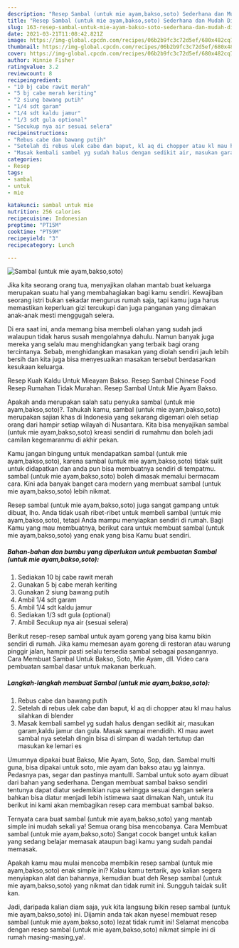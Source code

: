 ```yaml
---
description: "Resep Sambal (untuk mie ayam,bakso,soto) Sederhana dan Mudah Dibuat"
title: "Resep Sambal (untuk mie ayam,bakso,soto) Sederhana dan Mudah Dibuat"
slug: 163-resep-sambal-untuk-mie-ayam-bakso-soto-sederhana-dan-mudah-dibuat
date: 2021-03-21T11:08:42.821Z
image: https://img-global.cpcdn.com/recipes/06b2b9fc3c72d5ef/680x482cq70/sambal-untuk-mie-ayambaksosoto-foto-resep-utama.jpg
thumbnail: https://img-global.cpcdn.com/recipes/06b2b9fc3c72d5ef/680x482cq70/sambal-untuk-mie-ayambaksosoto-foto-resep-utama.jpg
cover: https://img-global.cpcdn.com/recipes/06b2b9fc3c72d5ef/680x482cq70/sambal-untuk-mie-ayambaksosoto-foto-resep-utama.jpg
author: Winnie Fisher
ratingvalue: 3.2
reviewcount: 8
recipeingredient:
- "10 bj cabe rawit merah"
- "5 bj cabe merah keriting"
- "2 siung bawang putih"
- "1/4 sdt garam"
- "1/4 sdt kaldu jamur"
- "1/3 sdt gula optional"
- "Secukup nya air sesuai selera"
recipeinstructions:
- "Rebus cabe dan bawang putih"
- "Setelah di rebus ulek cabe dan baput, kl aq di chopper atau kl mau halus silahkan di blender"
- "Masak kembali sambel yg sudah halus dengan sedikit air, masukan garam,kaldu jamur dan gula. Masak sampai mendidih. Kl mau awet sambal nya setelah dingin bisa di simpan di wadah tertutup dan masukan ke lemari es"
categories:
- Resep
tags:
- sambal
- untuk
- mie

katakunci: sambal untuk mie 
nutrition: 256 calories
recipecuisine: Indonesian
preptime: "PT15M"
cooktime: "PT59M"
recipeyield: "3"
recipecategory: Lunch

---
```



![Sambal (untuk mie ayam,bakso,soto)](https://img-global.cpcdn.com/recipes/06b2b9fc3c72d5ef/680x482cq70/sambal-untuk-mie-ayambaksosoto-foto-resep-utama.jpg)

Jika kita seorang orang tua, menyajikan olahan mantab buat keluarga merupakan suatu hal yang membahagiakan bagi kamu sendiri. Kewajiban seorang istri bukan sekadar mengurus rumah saja, tapi kamu juga harus memastikan keperluan gizi tercukupi dan juga panganan yang dimakan anak-anak mesti menggugah selera.

Di era  saat ini, anda memang bisa membeli olahan yang sudah jadi walaupun tidak harus susah mengolahnya dahulu. Namun banyak juga mereka yang selalu mau menghidangkan yang terbaik bagi orang tercintanya. Sebab, menghidangkan masakan yang diolah sendiri jauh lebih bersih dan kita juga bisa menyesuaikan masakan tersebut berdasarkan kesukaan keluarga. 

Resep Kuah Kaldu Untuk Mieayam Bakso. Resep Sambal Chinese Food Resep Rumahan Tidak Murahan. Resep Sambal Untuk Mie Ayam Bakso.

Apakah anda merupakan salah satu penyuka sambal (untuk mie ayam,bakso,soto)?. Tahukah kamu, sambal (untuk mie ayam,bakso,soto) merupakan sajian khas di Indonesia yang sekarang digemari oleh setiap orang dari hampir setiap wilayah di Nusantara. Kita bisa menyajikan sambal (untuk mie ayam,bakso,soto) kreasi sendiri di rumahmu dan boleh jadi camilan kegemaranmu di akhir pekan.

Kamu jangan bingung untuk mendapatkan sambal (untuk mie ayam,bakso,soto), karena sambal (untuk mie ayam,bakso,soto) tidak sulit untuk didapatkan dan anda pun bisa membuatnya sendiri di tempatmu. sambal (untuk mie ayam,bakso,soto) boleh dimasak memalui bermacam cara. Kini ada banyak banget cara modern yang membuat sambal (untuk mie ayam,bakso,soto) lebih nikmat.

Resep sambal (untuk mie ayam,bakso,soto) juga sangat gampang untuk dibuat, lho. Anda tidak usah ribet-ribet untuk membeli sambal (untuk mie ayam,bakso,soto), tetapi Anda mampu menyiapkan sendiri di rumah. Bagi Kamu yang mau membuatnya, berikut cara untuk membuat sambal (untuk mie ayam,bakso,soto) yang enak yang bisa Kamu buat sendiri.

<!--inarticleads1-->

##### Bahan-bahan dan bumbu yang diperlukan untuk pembuatan Sambal (untuk mie ayam,bakso,soto):

1. Sediakan 10 bj cabe rawit merah
1. Gunakan 5 bj cabe merah keriting
1. Gunakan 2 siung bawang putih
1. Ambil 1/4 sdt garam
1. Ambil 1/4 sdt kaldu jamur
1. Sediakan 1/3 sdt gula (optional)
1. Ambil Secukup nya air (sesuai selera)


Berikut resep-resep sambal untuk ayam goreng yang bisa kamu bikin sendiri di rumah. Jika kamu memesan ayam goreng di restoran atau warung pinggir jalan, hampir pasti selalu tersedia sambal sebagai pasangannya. Cara Membuat Sambal Untuk Bakso, Soto, Mie Ayam, dll. Video cara pembuatan sambal dasar untuk makanan berkuah. 

<!--inarticleads2-->

##### Langkah-langkah membuat Sambal (untuk mie ayam,bakso,soto):

1. Rebus cabe dan bawang putih
1. Setelah di rebus ulek cabe dan baput, kl aq di chopper atau kl mau halus silahkan di blender
1. Masak kembali sambel yg sudah halus dengan sedikit air, masukan garam,kaldu jamur dan gula. Masak sampai mendidih. Kl mau awet sambal nya setelah dingin bisa di simpan di wadah tertutup dan masukan ke lemari es


Umumnya dipakai buat Bakso, Mie Ayam, Soto, Sop, dan. Sambal multi guna, bisa dipakai untuk soto, mie ayam dan bakso atau yg lainnya. Pedasnya pas, segar dan pastinya mantulll. Sambal untuk soto ayam dibuat dari bahan yang sederhana. Dengan membuat sambal bakso sendiri tentunya dapat diatur sedemikian rupa sehingga sesuai dengan selera bahkan bisa diatur menjadi lebih istimewa saat dimakan Nah, untuk itu berikut ini kami akan membagikan resep cara membuat sambal bakso. 

Ternyata cara buat sambal (untuk mie ayam,bakso,soto) yang mantab simple ini mudah sekali ya! Semua orang bisa mencobanya. Cara Membuat sambal (untuk mie ayam,bakso,soto) Sangat cocok banget untuk kalian yang sedang belajar memasak ataupun bagi kamu yang sudah pandai memasak.

Apakah kamu mau mulai mencoba membikin resep sambal (untuk mie ayam,bakso,soto) enak simple ini? Kalau kamu tertarik, ayo kalian segera menyiapkan alat dan bahannya, kemudian buat deh Resep sambal (untuk mie ayam,bakso,soto) yang nikmat dan tidak rumit ini. Sungguh taidak sulit kan. 

Jadi, daripada kalian diam saja, yuk kita langsung bikin resep sambal (untuk mie ayam,bakso,soto) ini. Dijamin anda tak akan nyesel membuat resep sambal (untuk mie ayam,bakso,soto) lezat tidak rumit ini! Selamat mencoba dengan resep sambal (untuk mie ayam,bakso,soto) nikmat simple ini di rumah masing-masing,ya!.

